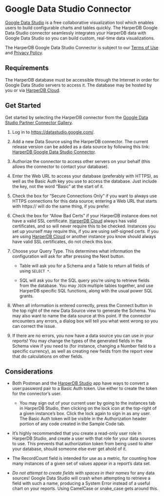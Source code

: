 # Google Data Studio Connector

[Google Data Studio](https://datastudio.google.com/) is a free collaborative visualization tool which enables users to build configurable charts and tables quickly. The HarperDB Google Data Studio connector seamlessly integrates your HarperDB data with Google Data Studio so you can build custom, real-time data visualizations.



The HarperDB Google Data Studio Connector is subject to our [Terms of Use](https://harperdb.io/legal/harperdb-cloud-terms-of-service/) and [Privacy Policy](https://harperdb.io/legal/privacy-policy/).

## Requirements
The HarperDB database must be accessible through the Internet in order for Google Data Studio servers to access it. The database may be hosted by you or via [HarperDB Cloud](https://harperdb.io/docs/harperdb-cloud/).

## Get Started

Get started by selecting the HarperDB connector from the [Google Data Studio Partner Connector Gallery](https://datastudio.google.com/u/0/datasources/create).

1. Log in to https://datastudio.google.com/.

2. Add a new Data Source using the HarperDB connector. The current release version can be added as a data source by following this link: [HarperDB Google Data Studio Connector](https://datastudio.google.com/datasources/create?connectorId=AKfycbxBKgF8FI5R42WVxO-QCOq7dmUys0HJrUJMkBQRoGnCasY60_VJeO3BhHJPvdd20-S76g).

3. Authorize the connector to access other servers on your behalf (this allows the connector to contact your database).

4. Enter the Web URL to access your database (preferably with HTTPS), as well as the Basic Auth key you use to access the database. Just include the key, not the word “Basic” at the start of it.

5. Check the box for “Secure Connections Only” if you want to always use HTTPS connections for this data source; entering a Web URL that starts with https:// will do the same thing, if you prefer.

6. Check the box for “Allow Bad Certs” if your HarperDB instance does not have a valid SSL certificate. [HarperDB Cloud](https://harperdb.io/docs/harperdb-cloud/) always has valid certificates, and so will never require this to be checked. Instances you set up yourself may require this, if you are using self-signed certs. If you are using [HarperDB Cloud](https://harperdb.io/docs/harperdb-cloud/) or another instance you know should always have valid SSL certificates, do not check this box.

7. Choose your Query Type. This determines what information the configuration will ask for after pressing the Next button.

   * Table will ask you for a Schema and a Table to return all fields of using `SELECT *`.
   
   * SQL will ask you for the SQL query you’re using to retrieve fields from the database. You may `JOIN` multiple tables together, and use HarperDB specific SQL functions, along with the usual power SQL grants.
   
8. When all information is entered correctly, press the Connect button in the top right of the new Data Source view to generate the Schema. You may also want to name the data source at this point. If the connector encounters any errors, a dialog box will tell you what went wrong so you can correct the issue.
   
9. If there are no errors, you now have a data source you can use in your reports! You may change the types of the generated fields in the Schema view if you need to (for instance, changing a Number field to a specific currency), as well as creating new fields from the report view that do calculations on other fields.
   
## Considerations

* Both Postman and the [HarperDB Studio](https://harperdb.io/docs/harperdb-studio/) app have ways to convert a user:password pair to a Basic Auth token. Use either to create the token for the connector’s user.

  * You may sign out of your current user by going to the instances tab in HarperDB Studio, then clicking on the lock icon at the top-right of a given instance’s box. Click the lock again to sign in as any user. The Basic Auth token will be visible in the Authorization header portion of any code created in the Sample Code tab.

* It’s highly recommended that you create a read-only user role in HarperDB Studio, and create a user with that role for your data sources to use. This prevents that authorization token from being used to alter your database, should someone else ever get ahold of it.

* The RecordCount field is intended for use as a metric, for counting how many instances of a given set of values appear in a report’s data set.

* *Do not attempt to create fields with spaces in their names* for any data sources! Google Data Studio will crash when attempting to retrieve a field with such a name, producing a System Error instead of a useful chart on your reports. Using CamelCase or snake_case gets around this.